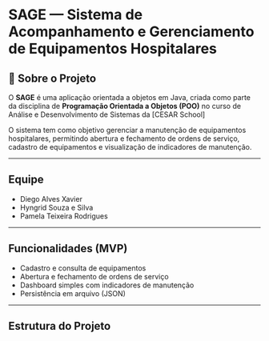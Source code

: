 # SAGE — Sistema de Acompanhamento e Gerenciamento de Equipamentos Hospitalares

## 📌 Sobre o Projeto
O **SAGE** é uma aplicação orientada a objetos em Java, criada como parte da disciplina de **Programação Orientada a Objetos (POO)** no curso de Análise e Desenvolvimento de Sistemas da [CESAR School]

O sistema tem como objetivo gerenciar a manutenção de equipamentos hospitalares, permitindo abertura e fechamento de ordens de serviço, cadastro de equipamentos e visualização de indicadores de manutenção.

---

## Equipe
- Diego Alves Xavier  
- Hyngrid Souza e Silva  
- Pamela Teixeira Rodrigues  

---

## Funcionalidades (MVP)
- Cadastro e consulta de equipamentos  
- Abertura e fechamento de ordens de serviço  
- Dashboard simples com indicadores de manutenção  
- Persistência em arquivo (JSON)  

---

## Estrutura do Projeto
